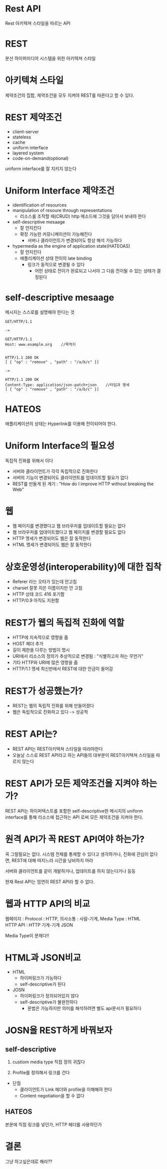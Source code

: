 # Rest API
Rest 아키텍쳐 스타일을 따르는 API

# REST
분산 하이퍼미디어 시스템을 위한 아키텍쳐 스타일

# 아키텍쳐 스타일 
제약조건의 집합, 제약조건을 모두 지켜야 REST를 따른다고 할 수 있다.

# REST 제약조건
* client-server
* stateless
* cache
* uniform interface
* layered system
* code-on-demand(optional)

uniform interface를 잘 지키지 않는다

# Uniform Interface 제약조건 
* identification of resources
* manipulation of resoure through representations
    * 리소스를 조작할 때(CRUD) http 메소드에 그것을 담아서 보내야 한다
* self-descriptive mesaage
    * 잘 안지킨다
    * 확장 가능한 커뮤니케이션이 가능해진다
        * 서버나 클라이언트가 변경되어도 항상 해석 가능하다
* hypermedia as the engine of application state(HATEOAS)
    * 잘 안지킨다
    * 애플리케이션 상태 전이의 late binding
        * 링크가 동적으로 변경될 수 있다
            * 어떤 상태로 전이가 완료되고 나서야 그 다음 전이될 수 있는 상태가 결정된다

# self-descriptive mesaage
메시지는 스스로를 설명해야 한다는 것

    GET/HTTP/1.1

    ->

    GET/HTTP/1.1
    Host: www.example.org    //목적지


    HTTP/1.1 200 OK
    [ { "op" : "remove" , "path" : "/a/b/c" }]

    ->

    HTTP/1.1 200 OK
    Content-Type: application/json-patch+json    //타입과 명세
    [ { "op" : "remove" , "path" : "/a/b/c" }]

# HATEOS
애플리케이션의 상태는 Hyperlink를 이용해 전이되어야 한다.


# Uniform Interface의 필요성
독집적 진화를 위해서 이다

* 서버와 클라이언트가 각각 독립적으로 진화한다
* 서버의 기능이 변경되어도 클라이언트를 업데이트할 필요가 없다
* REST를 만들게 된 계기 : "How do I improve HTTP without breaking the Web"

# 웹
* 웹 페이지를 변경했다고 웹 브라우저를 업데이트할 필요는 없다
* 웹 브라우저를 업데이트했다고 웹 페이지를 변경할 필요도 없다
* HTTP 명세가 변경되어도 웹은 잘 동작한다
* HTML 명세가 변경되어도 웹은 잘 동작한다

# 상호운영성(interoperability)에 대한 집착
* Referer 라는 오타가 있는데 안고침
* charset 잘못 지은 이름이지만 안 고침
* HTTP 상태 코드 416 포기함 
* HTTP/0.9 아직도 지원함

# REST가 웹의 독집적 진화에 역할
* HTTP에 지속적으로 영향을 줌
* HOST 헤더 추가
* 길이 제한을 다루는 방법이 명시
* URI에서 리소스의 정의가 추상적으로 변경됨 : "식별하고자 하는 무언가"
* 기타 HTTP와 URI에 많은 영향을 줌
* HTTP/1.1 명세 최신판에서 REST에 대한 언금이 들어감

# REST가 성공했는가?
* REST는 웹의 독립적 진화를 위해 만들어졌다
* 웹은 독립적으로 진화하고 있다 -> 성공적

# REST API는?
* REST API는 REST아키텍쳐 스타일을 따라야한다
* 오늘날 스스로 REST API라고 하는 API들의 대부분이 REST아키텍쳐 스타일을 따르지 않는다

# REST API가 모든 제약조건을 지켜야 하는가?
REST API는 하이퍼텍스트를 포함한 self-descriptive한 메시지의 uniform interface를 통해 리소스에 접근하는 API 로써 모든 제약조건을 지켜야 한다.

# 원격 API가 꼭 REST API여야 하는가?
꼭 그럴필요는 없다. 시스템 전체를 통제할 수 있다고 생각하거나, 진화에 관심이 없다면, REST에 대해 따지느라 시간을 낭비하지 마라

서버와 클라이언트를 같이 개발하거나, 업데이트를 하지 않는다거나 등등

현재 Rest API는 엄연히 REST API라 할 수 없다. 

# 웹과 HTTP API의 비교
웹페이지 : Protocol : HTTP,  의사소통 : 사람-기계,  Media Type : HTML  
HTTP API : HTTP 기계-기계 JSON

Media Type이 문제다!!

# HTML과 JSON비교
* HTML
    * 하이퍼링크가 가능하다
    * self-descriptive가 된다
* JOSN
    * 하이퍼링크가 정의되어있지 않다
    * self-descriptive가 불완전하다
        * 문법은 가능하지만 의미를 해석하려면 별도 api문서가 필요하다

# JOSN을 REST하게 바꿔보자
## self-descriptive

1. custiom media type
직접 정의 귀찮다

2. Profile를 정의해서 링크를 건다

* 단점
    * 클라이언트가 Link 헤더와 profile을 이해해햐 한다
    * Content negotiation을 할 수 없다

## HATEOS
본문에 직접 링크를 넣던가, HTTP 헤더를 사용하던가


# 결론
그냥 하고싶은데로 해라??